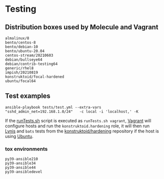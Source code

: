 # Testing

## Distribution boxes used by Molecule and Vagrant

```console
almalinux/8
bento/centos-8
bento/debian-10
bento/ubuntu-20.04
centos-stream/20210603
debian/bullseye64
debian/contrib-testing64
generic/rhel8
impish/20210819
konstruktoid/focal-hardened
ubuntu/focal64
```

## Test examples

```shell
ansible-playbook tests/test.yml --extra-vars "sshd_admin_net=192.168.1.0/24"   -c local -i 'localhost,' -K
```

If the [runTests.sh](runTests.sh) script is executed as `runTests.sh vagrant`,
[Vagrant](https://www.vagrantup.com/ "Vagrant") will configure hosts and run the
`konstruktoid.hardening` role, it will then run
[Lynis](https://github.com/CISOfy/lynis/ "Lynis") and `bats` tests from the
[konstruktoid/hardening](https://github.com/konstruktoid/hardening "konstruktoid/hardening")
repository if the host is using [Ubuntu](https://ubuntu.com/ "Ubuntu").

### tox environments

```console
py39-ansible210
py39-ansible34
py39-ansible44
py39-ansibledevel
```
